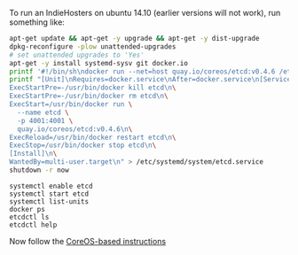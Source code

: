 To run an IndieHosters on ubuntu 14.10 (earlier versions will not work), run something like:

````bash
apt-get update && apt-get -y upgrade && apt-get -y dist-upgrade
dpkg-reconfigure -plow unattended-upgrades
# set unattended upgrades to 'Yes'
apt-get -y install systemd-sysv git docker.io
printf '#!/bin/sh\ndocker run --net=host quay.io/coreos/etcd:v0.4.6 /etcdctl $1 $2 $3 $4' > /usr/local/bin/etcdctl
printf "[Unit]\nRequires=docker.service\nAfter=docker.service\n[Service]\nRestart=always\n\
ExecStartPre=-/usr/bin/docker kill etcd\n\
ExecStartPre=-/usr/bin/docker rm etcd\n\
ExecStart=/usr/bin/docker run \
  --name etcd \
  -p 4001:4001 \
  quay.io/coreos/etcd:v0.4.6\n\
ExecReload=/usr/bin/docker restart etcd\n\
ExecStop=/usr/bin/docker stop etcd\n\
[Install]\n\
WantedBy=multi-user.target\n" > /etc/systemd/system/etcd.service
shutdown -r now
````

````
systemctl enable etcd
systemctl start etcd
systemctl list-units
docker ps
etcdctl ls
etcdctl help
````

Now follow the [CoreOS-based instructions](deploying-a-server.md)

